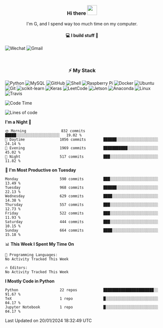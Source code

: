<h3 align="center"> Hi there <img src="https://raw.githubusercontent.com/ShahriarShafin/ShahriarShafin/main/Assets/handshake.gif" height="32px"></h3>

<p align="center">
I'm G, and I spend way too much time on my computer.
</p>

<h4 align="center">
💻 I build stuff 🌱 </a>
</h4>

![Wechat](https://img.shields.io/badge/-gavingsf-07C160?style=flat-square&logo=WeChat&logoColor=white)
![Gmail](https://img.shields.io/badge/--D14836?style=flat-square&logo=Gmail&logoColor=white)


<br/>
<h3 align="center">
⚡ My Stack
</h3>

![Python](https://img.shields.io/badge/-Python-black?style=flat-square&logo=Python)
![MySQL](https://img.shields.io/badge/-MySQL-black?style=flat-square&logo=mysql)
![GitHub](https://img.shields.io/badge/-GitHub-181717?style=flat-square&logo=github)
![Shell](https://img.shields.io/badge/-shell-5391FE?style=flat-square&logo=PowerShell&logoColor=white)
![Raspberry Pi](https://img.shields.io/badge/-Raspberry%20Pi-C51A4A?style=flat-square&logo=Raspberry-Pi)
![Docker](https://img.shields.io/badge/-Docker-black?style=flat-square&logo=docker)
![Ubuntu](https://img.shields.io/badge/-Ubuntu-772953?style=flat-square&logo=Ubuntu&logoColor=white)
![Git](https://img.shields.io/badge/-Git-F44D27?style=flat-square&logo=Git&logoColor=white)
![scikit-learn](https://img.shields.io/badge/-scikitlearn-000000?style=flat-square&logo=scikit-learn)
![Keras](https://img.shields.io/badge/-Keras-D00000?style=flat-square&logo=keras)
![LeetCode](https://img.shields.io/badge/-LeetCode-000000?style=flat-square&logo=LeetCode)
![Jetson](https://img.shields.io/badge/-Jetson-76B900?style=flat-square&logo=Nvidia&logoColor=white)
![Anaconda](https://img.shields.io/badge/-Anaconda-44A833?style=flat-square&logo=Anaconda&logoColor=white)
![Linux](https://img.shields.io/badge/-Linux-FCC264?style=flat-square&logo=Linux&logoColor=black)
![Travis](https://img.shields.io/badge/-TravisCI-3EAAAF?style=flat-square&logo=travis-ci&logoColor=white)




<!--START_SECTION:waka-->
![Code Time](http://img.shields.io/badge/Code%20Time-36%20mins-blue)

![Lines of code](https://img.shields.io/badge/From%20Hello%20World%20I%27ve%20Written-198.5%20thousand%20lines%20of%20code-blue)

**I'm a Night 🦉** 

```text
🌞 Morning                832 commits         █████░░░░░░░░░░░░░░░░░░░░   19.02 % 
🌆 Daytime                1056 commits        ██████░░░░░░░░░░░░░░░░░░░   24.14 % 
🌃 Evening                1969 commits        ███████████░░░░░░░░░░░░░░   45.02 % 
🌙 Night                  517 commits         ███░░░░░░░░░░░░░░░░░░░░░░   11.82 % 
```
📅 **I'm Most Productive on Tuesday** 

```text
Monday                   590 commits         ███░░░░░░░░░░░░░░░░░░░░░░   13.49 % 
Tuesday                  968 commits         ██████░░░░░░░░░░░░░░░░░░░   22.13 % 
Wednesday                629 commits         ████░░░░░░░░░░░░░░░░░░░░░   14.38 % 
Thursday                 557 commits         ███░░░░░░░░░░░░░░░░░░░░░░   12.73 % 
Friday                   522 commits         ███░░░░░░░░░░░░░░░░░░░░░░   11.93 % 
Saturday                 444 commits         ███░░░░░░░░░░░░░░░░░░░░░░   10.15 % 
Sunday                   664 commits         ████░░░░░░░░░░░░░░░░░░░░░   15.18 % 
```


📊 **This Week I Spent My Time On** 

```text
💬 Programming Languages: 
No Activity Tracked This Week

🔥 Editors: 
No Activity Tracked This Week
```

**I Mostly Code in Python** 

```text
Python                   22 repos            ███████████████████████░░   91.67 % 
TeX                      1 repo              █░░░░░░░░░░░░░░░░░░░░░░░░   04.17 % 
Jupyter Notebook         1 repo              █░░░░░░░░░░░░░░░░░░░░░░░░   04.17 % 
```




 Last Updated on 20/01/2024 18:32:49 UTC
<!--END_SECTION:waka-->


